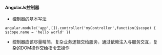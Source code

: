#### AngularJs控制器

* 控制器的基本写法

```
angular.module('app',[]).controller('myController',function($scope) { $scope.name = 'hello world' })
```

* 控制器应该尽量精简，复杂业务逻辑交给服务，通过依赖注入与服务交互，复杂的DOM操作交给指令去操作



